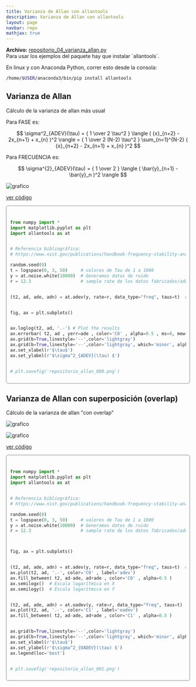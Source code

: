 ```yaml
---
title: Varianza de Allan con allantools
description: Varianza de Allan con allantools
layout: page
navbar: repo
mathjax: true
---
```


<div class="alert alert-info" role="alert" >
  <strong>Archivo:</strong> <a href="../repositorio_04_varianza_allan.py"> repositorio_04_varianza_allan.py </a>
</div>
Para usar los ejemplos del paquete hay que instalar `allantools`. 

En linux y con Anaconda Python, correr esto desde la consola:
    
```bash
/home/$USER/anaconda3/bin/pip install allantools
```
## Varianza de Allan

Cálculo de la varianza de allan más usual

Para FASE es:
    
$$ \sigma^2_{ADEV}(\tau) = { 1 \over 2 \tau^2 }
        \langle ( {x}_{n+2} - 2x_{n+1} + x_{n} )^2 \rangle
        = { 1 \over 2 (N-2) \tau^2 }
        \sum_{n=1}^{N-2} ( {x}_{n+2} - 2x_{n+1} + x_{n} )^2 $$

Para FRECUENCIA es:
    
 $$      \sigma^{2}_{ADEV}(\tau) =  { 1 \over 2 }
        \langle ( \bar{y}_{n+1} - \bar{y}_n )^2 \rangle $$

![grafico](repositorio_allan_000.png "repositorio_allan_000.png")

<a data-toggle="collapse" href="#desplegable000" aria-expanded="false" aria-controls="desplegable000">ver código<span class="caret"></span></a>

<div id="desplegable000" class="collapse" markdown="1" style="padding: 10px; border: 1px solid gray; border-radius: 5px;">

```python

from numpy import *
import matplotlib.pyplot as plt
import allantools as at


# Referencia bibliográfica:
# https://www.nist.gov/publications/handbook-frequency-stability-analysis

random.seed(0)
t = logspace(0, 3, 50)     # valores de Tau de 1 a 1000
y = at.noise.white(10000)  # Generamos datos de ruido
r = 12.3                   # sample rate de los datos fabricados/adquiridos


(t2, ad, ade, adn) = at.adev(y, rate=r, data_type="freq", taus=t)  # Calculamos la Desviación de Allan


fig, ax = plt.subplots()


ax.loglog(t2, ad, '.-') # Plot the results
ax.errorbar( t2, ad , yerr=ade , color='C0' , alpha=0.5 , ms=0, mew=10)
ax.grid(b=True,linestyle='--',color='lightgray')
ax.grid(b=True,linestyle='--',color='lightgray', which='minor', alpha=0.2)
ax.set_xlabel(r'$\tau$')
ax.set_ylabel(r'$\sigma^2_{ADEV}(\tau) $')


# plt.savefig('repositorio_allan_000.png')
```
</div>


## Varianza de Allan con superposición (overlap)

Cálculo de la varianza de allan "con overlap"

![grafico](oadev.png "oadev.png")

![grafico](repositorio_allan_001.png "repositorio_allan_001.png")

<a data-toggle="collapse" href="#desplegable001" aria-expanded="false" aria-controls="desplegable001">ver código<span class="caret"></span></a>

<div id="desplegable001" class="collapse" markdown="1" style="padding: 10px; border: 1px solid gray; border-radius: 5px;">

```python

from numpy import *
import matplotlib.pyplot as plt
import allantools as at


# Referencia bibliográfica:
# https://www.nist.gov/publications/handbook-frequency-stability-analysis

random.seed(0)
t = logspace(0, 3, 50)     # valores de Tau de 1 a 1000
y = at.noise.white(10000)  # Generamos datos de ruido
r = 12.3                   # sample rate de los datos fabricados/adquiridos



fig, ax = plt.subplots()


(t2, ad, ade, adn) = at.adev(y, rate=r, data_type="freq", taus=t)  # Calculamos la Desviación de Allan
ax.plot(t2, ad, '.-', color='C0' , label='adev')
ax.fill_between( t2, ad-ade, ad+ade , color='C0' , alpha=0.5 )
ax.semilogx()  # Escala logarítmica en X
ax.semilogy()  # Escala logarítmica en Y


(t2, ad, ade, adn) = at.oadev(y, rate=r, data_type="freq", taus=t)  # Calculamos la Desviación de Allan con superposición
ax.plot(t2, ad, '.-', color='C1' , label='oadev')
ax.fill_between( t2, ad-ade, ad+ade , color='C1' , alpha=0.5 )


ax.grid(b=True,linestyle='--',color='lightgray')
ax.grid(b=True,linestyle='--',color='lightgray', which='minor', alpha=0.2)
ax.set_xlabel(r'$\tau$')
ax.set_ylabel(r'$\sigma^2_{OADEV}(\tau) $')
ax.legend(loc='best')


# plt.savefig('repositorio_allan_001.png')
```
</div>

